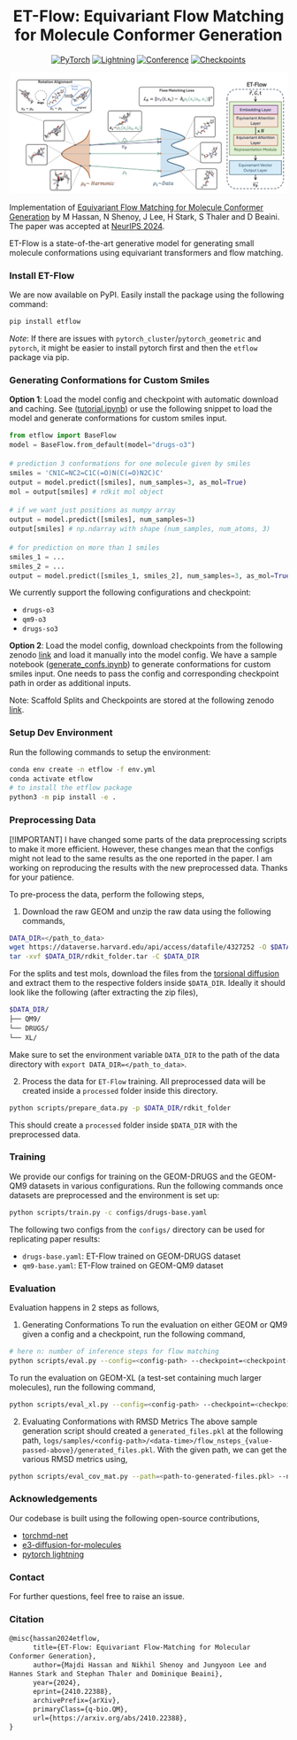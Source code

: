 <div align="center">

# ET-Flow: Equivariant Flow Matching for Molecule Conformer Generation
<a href="https://pytorch.org/get-started/locally/"><img alt="PyTorch" src="https://img.shields.io/badge/PyTorch-ee4c2c?logo=pytorch&logoColor=white"></a>
<a href="https://pytorchlightning.ai/"><img alt="Lightning" src="https://img.shields.io/badge/-Lightning-792ee5?logo=pytorchlightning&logoColor=white"></a>
[![Conference](http://img.shields.io/badge/NeurIPS-2024-4b44ce.svg)](https://neurips.cc/virtual/2024/poster/94522)
[![Checkpoints]( https://img.shields.io/badge/Checkpoints-6AA84F)](https://zenodo.org/records/14226681)

<img src="./img/etflow.png" width="600">
</div>

Implementation of [Equivariant Flow Matching for Molecule Conformer Generation](https://arxiv.org/abs/2410.22388) by M Hassan, N Shenoy, J Lee, H Stark, S Thaler and D Beaini. The paper was accepted at [NeurIPS 2024](https://neurips.cc/virtual/2024/poster/94522).

ET-Flow is a state-of-the-art generative model for generating small molecule conformations using equivariant transformers and flow matching.

### Install ET-Flow
We are now available on PyPI. Easily install the package using the following command:

```bash
pip install etflow
```

*Note*: If there are issues with `pytorch_cluster`/`pytorch_geometric` and `pytorch`, it might be easier to install pytorch first and then the `etflow` package via pip.

### Generating Conformations for Custom Smiles
**Option 1**: Load the model config and checkpoint with automatic download and caching. See ([tutorial.ipynb](tutorial.ipynb)) or use the following snippet to load the model and generate conformations for custom smiles input.

```python
from etflow import BaseFlow
model = BaseFlow.from_default(model="drugs-o3")

# prediction 3 conformations for one molecule given by smiles
smiles = 'CN1C=NC2=C1C(=O)N(C(=O)N2C)C'
output = model.predict([smiles], num_samples=3, as_mol=True)
mol = output[smiles] # rdkit mol object

# if we want just positions as numpy array
output = model.predict([smiles], num_samples=3)
output[smiles] # np.ndarray with shape (num_samples, num_atoms, 3)

# for prediction on more than 1 smiles
smiles_1 = ...
smiles_2 = ...
output = model.predict([smiles_1, smiles_2], num_samples=3, as_mol=True)
```

We currently support the following configurations and checkpoint:
- `drugs-o3`
- `qm9-o3`
- `drugs-so3`

**Option 2**: Load the model config, download checkpoints from the following zenodo [link](https://zenodo.org/records/14226681) and load it manually into the model config. We have a sample notebook ([generate_confs.ipynb](generate_confs.ipynb)) to generate conformations for custom smiles input. One needs to pass the config and corresponding checkpoint path in order as additional inputs.

Note: Scaffold Splits and Checkpoints are stored at the following zenodo [link](https://zenodo.org/records/16551316).

### Setup Dev Environment
Run the following commands to setup the environment:
```bash
conda env create -n etflow -f env.yml
conda activate etflow
# to install the etflow package
python3 -m pip install -e .
```


### Preprocessing Data

[!IMPORTANT] I have changed some parts of the data preprocessing scripts to make it more efficient. However, these changes mean that the configs might not lead to the same results as the one reported in the paper. I am working on reproducing the results with the new preprocessed data. Thanks for your patience.

To pre-process the data, perform the following steps,
1. Download the raw GEOM and unzip the raw data using the following commands,

```bash
DATA_DIR=</path_to_data>
wget https://dataverse.harvard.edu/api/access/datafile/4327252 -O $DATA_DIR/rdkit_folder.tar
tar -xvf $DATA_DIR/rdkit_folder.tar -C $DATA_DIR
```

For the splits and test mols, download the files from the [torsional diffusion](https://drive.google.com/drive/folders/1BBRpaAvvS2hTrH81mAE4WvyLIKMyhwN7?usp=drive_link) and extract them to the respective folders inside `$DATA_DIR`. Ideally it should look like the following (after extracting the zip files),

```bash
$DATA_DIR/
├── QM9/
└── DRUGS/
└── XL/
```

Make sure to set the environment variable `DATA_DIR` to the path of the data directory with `export DATA_DIR=</path_to_data>`.

2. Process the data for `ET-Flow` training. All preprocessed data will be created inside a `processed` folder inside this directory.

```bash
python scripts/prepare_data.py -p $DATA_DIR/rdkit_folder
```

This should create a `processed` folder inside `$DATA_DIR` with the preprocessed data.

### Training
We provide our configs for training on the GEOM-DRUGS and the GEOM-QM9 datasets in various configurations. Run the following commands once datasets are preprocessed and the environment is set up:

```bash
python scripts/train.py -c configs/drugs-base.yaml
```

The following two configs from the `configs/` directory can be used for replicating paper results:
- `drugs-base.yaml`: ET-Flow trained on GEOM-DRUGS dataset
- `qm9-base.yaml`: ET-Flow trained on GEOM-QM9 dataset

### Evaluation
Evaluation happens in 2 steps as follows,

1. Generating Conformations
To run the evaluation on either GEOM or QM9 given a config and a checkpoint, run the following command,
```bash
# here n: number of inference steps for flow matching
python scripts/eval.py --config=<config-path> --checkpoint=<checkpoint-path>
```

To run the evaluation on GEOM-XL (a test-set containing much larger molecules), run the following command,
```bash
python scripts/eval_xl.py --config=<config-path> --checkpoint=<checkpoint-path>
```

2. Evaluating Conformations with RMSD Metrics
The above sample generation script should created a `generated_files.pkl` at the following path, `logs/samples/<config-path>/<data-time>/flow_nsteps_{value-passed-above}/generated_files.pkl`. With the given path, we can get the various RMSD metrics using,

```bash
python scripts/eval_cov_mat.py --path=<path-to-generated-files.pkl> --num_workers=10
```

### Acknowledgements
Our codebase is built using the following open-source contributions,
- [torchmd-net](https://github.com/torchmd/torchmd-net)
- [e3-diffusion-for-molecules](https://github.com/ehoogeboom/e3_diffusion_for_molecules)
- [pytorch lightning](https://lightning.ai/pytorch-lightning)

### Contact
For further questions, feel free to raise an issue.

### Citation
```
@misc{hassan2024etflow,
      title={ET-Flow: Equivariant Flow-Matching for Molecular Conformer Generation},
      author={Majdi Hassan and Nikhil Shenoy and Jungyoon Lee and Hannes Stark and Stephan Thaler and Dominique Beaini},
      year={2024},
      eprint={2410.22388},
      archivePrefix={arXiv},
      primaryClass={q-bio.QM},
      url={https://arxiv.org/abs/2410.22388},
}
```
